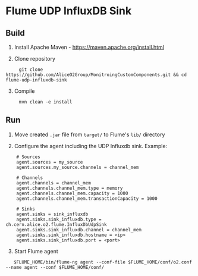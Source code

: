 # Flume UDP InfluxDB Sink

## Build
1) Install Apache Maven - https://maven.apache.org/install.html

2) Clone repository

```
     git clone https://github.com/AliceO2Group/MonitroingCustomComponents.git && cd flume-udp-influxdb-sink
```
3) Compile
```
     mvn clean -e install
```

## Run
1) Move created `.jar` file from `target/` to Flume's `lib/` directory

2) Configure the agent including the UDP Influxdb sink. Example:
```
    # Sources
    agent.sources = my_source
    agent.sources.my_source.channels = channel_mem
	
    # Channels
    agent.channels = channel_mem
    agent.channels.channel_mem.type = memory
    agent.channels.channel_mem.capacity = 1000
    agent.channels.channel_mem.transactionCapacity = 1000
	
    # Sinks
    agent.sinks = sink_influxdb
    agent.sinks.sink_influxdb.type = ch.cern.alice.o2.flume.InfluxDbUdpSink
    agent.sinks.sink_influxdb.channel = channel_mem
    agent.sinks.sink_influxdb.hostname = <ip>
    agent.sinks.sink_influxdb.port = <port>
```

3) Start Flume agent


```
   $FLUME_HOME/bin/flume-ng agent --conf-file $FLUME_HOME/conf/o2.conf --name agent --conf $FLUME_HOME/conf/
```
   
